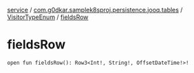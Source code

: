 [service](../../index.md) / [com.g0dkar.samplek8sproj.persistence.jooq.tables](../index.md) / [VisitorTypeEnum](index.md) / [fieldsRow](./fields-row.md)

# fieldsRow

`open fun fieldsRow(): Row3<Int!, String!, OffsetDateTime!>!`